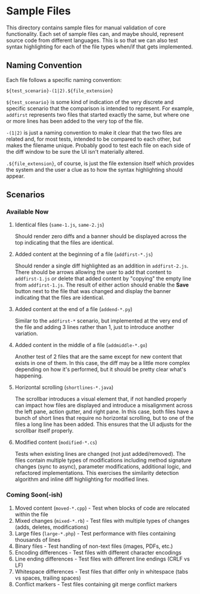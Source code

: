 # Sample Files

This directory contains sample files for manual validation of core functionality. Each set of sample files can, and maybe should, represent source code from different languages. This is so that we can also test syntax highlighting for each of the file types when/if that gets implemented.

## Naming Convention

Each file follows a specific naming convention:

```
${test_scenario}-(1|2).${file_extension}
```

`${test_scenario}` is some kind of indication of the very discrete and specific scenario that the comparison is intended to represent. For example, `addfirst` represents two files that started exactly the same, but where one or more lines has been added to the very top of the file.

`-(1|2)` is just a naming convention to make it clear that the two files are related and, for most tests, intended to be compared to each other, but makes the filename unique. Probably good to test each file on each side of the diff window to be sure the UI isn't materially altered.

`.${file_extension}`, of course, is just the file extension itself which provides the system and the user a clue as to how the syntax highlighting should appear.

## Scenarios

### Available Now

1. Identical files (`same-1.js`, `same-2.js`)

    Should render zero diffs and a banner should be displayed across the top indicating that the files are identical.

2. Added content at the beginning of a file (`addfirst-*.js`)

    Should render a single diff highlighted as an addition in `addfirst-2.js`. There should be arrows allowing the user to add that content to `addfirst-1.js` _or_ delete that added content by "copying" the empty line from `addfirst-1.js`. The result of either action should enable the **Save** button next to the file that was changed and display the banner indicating that the files are identical.

3. Added content at the end of a file (`addend-*.py`)

    Similar to the `addfirst-*` scenario, but implemented at the very end of the file and adding 3 lines rather than 1, just to introduce another variation.

4. Added content in the middle of a file (`addmiddle-*.go`)

    Another test of 2 files that are the same except for new content that exists in one of them. In this case, the diff may be a little more complex depending on how it's performed, but it should be pretty clear what's happening.

5. Horizontal scrolling (`shortlines-*.java`)

    The scrollbar introduces a visual element that, if not handled properly can impact how files are displayed and introduce a misalignment across the left pane, action gutter, and right pane. In this case, both files have a bunch of short lines that require no horizontal scrolling, but to one of the files a long line has been added. This ensures that the UI adjusts for the scrollbar itself properly.

6. Modified content (`modified-*.cs`)

    Tests when existing lines are changed (not just added/removed). The files contain multiple types of modifications including method signature changes (sync to async), parameter modifications, additional logic, and refactored implementations. This exercises the similarity detection algorithm and inline diff highlighting for modified lines.

### Coming Soon(-ish)

1. Moved content (`moved-*.cpp`) - Test when blocks of code are relocated within the file
2. Mixed changes (`mixed-*.rb`) - Test files with multiple types of changes (adds, deletes, modifications)
3. Large files (`large-*.php`) - Test performance with files containing thousands of lines
4. Binary files - Test handling of non-text files (images, PDFs, etc.)
5. Encoding differences - Test files with different character encodings
6. Line ending differences - Test files with different line endings (CRLF vs LF)
7. Whitespace differences - Test files that differ only in whitespace (tabs vs spaces, trailing spaces)
8. Conflict markers - Test files containing git merge conflict markers
